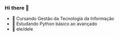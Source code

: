 ### Hi there 👋
- 🔭 Cursando Gestão da Tecnologia da Informação
- 🌱 Estudando Python básico ao avançado
- 🤔 ele/dele
